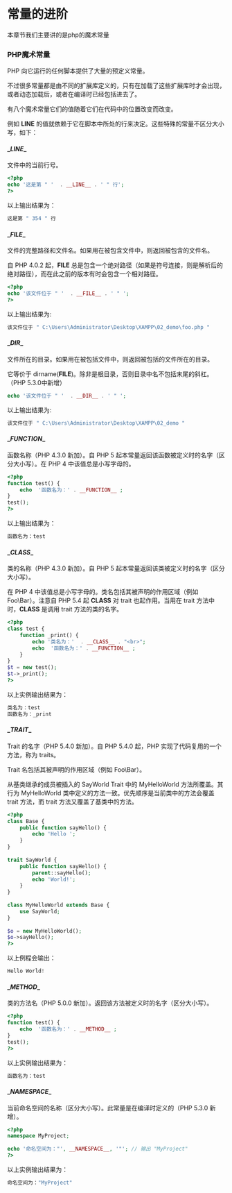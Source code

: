 # 常量的进阶
本章节我们主要讲的是php的魔术常量

### PHP魔术常量
PHP 向它运行的任何脚本提供了大量的预定义常量。

不过很多常量都是由不同的扩展库定义的，只有在加载了这些扩展库时才会出现，或者动态加载后，或者在编译时已经包括进去了。

有八个魔术常量它们的值随着它们在代码中的位置改变而改变。

例如 __LINE__ 的值就依赖于它在脚本中所处的行来决定。这些特殊的常量不区分大小写，如下：

#### \__LINE__
文件中的当前行号。

``` php
<?php
echo '这是第 " '  . __LINE__ . ' " 行';
?>
```

以上输出结果为：
``` php
这是第 " 354 " 行
```

#### \__FILE__
文件的完整路径和文件名。如果用在被包含文件中，则返回被包含的文件名。

自 PHP 4.0.2 起，__FILE__ 总是包含一个绝对路径（如果是符号连接，则是解析后的绝对路径），而在此之前的版本有时会包含一个相对路径。

``` php
<?php
echo '该文件位于 " '  . __FILE__ . ' " ';
?>
```

以上输出结果为:

``` php
该文件位于 " C:\Users\Administrator\Desktop\XAMPP\02_demo\foo.php "
```

#### \__DIR__
文件所在的目录。如果用在被包括文件中，则返回被包括的文件所在的目录。

它等价于 dirname(__FILE__)。除非是根目录，否则目录中名不包括末尾的斜杠。（PHP 5.3.0中新增）

``` php
echo '该文件位于 " '  . __DIR__ . ' " ';
```

以上输出结果为:

``` php
该文件位于 " C:\Users\Administrator\Desktop\XAMPP\02_demo "
```

#### \__FUNCTION__
函数名称（PHP 4.3.0 新加）。自 PHP 5 起本常量返回该函数被定义时的名字（区分大小写）。在 PHP 4 中该值总是小写字母的。

``` php
<?php
function test() {
    echo  '函数名为：' . __FUNCTION__ ;
}
test();
?>
```

以上输出结果为：

``` php
函数名为：test
```

#### \__CLASS__
类的名称（PHP 4.3.0 新加）。自 PHP 5 起本常量返回该类被定义时的名字（区分大小写）。

在 PHP 4 中该值总是小写字母的。类名包括其被声明的作用区域（例如 Foo\Bar）。注意自 PHP 5.4 起 __CLASS__ 对 trait 也起作用。当用在 trait 方法中时，__CLASS__ 是调用 trait 方法的类的名字。

``` php
<?php
class test {
    function _print() {
        echo '类名为：'  . __CLASS__ . "<br>";
        echo  '函数名为：' . __FUNCTION__ ;
    }
}
$t = new test();
$t->_print();
?>
```

以上实例输出结果为：

``` php
类名为：test
函数名为：_print
```

#### \__TRAIT__
Trait 的名字（PHP 5.4.0 新加）。自 PHP 5.4.0 起，PHP 实现了代码复用的一个方法，称为 traits。

Trait 名包括其被声明的作用区域（例如 Foo\Bar）。

从基类继承的成员被插入的 SayWorld Trait 中的 MyHelloWorld 方法所覆盖。其行为 MyHelloWorld 类中定义的方法一致。优先顺序是当前类中的方法会覆盖 trait 方法，而 trait 方法又覆盖了基类中的方法。

``` php
<?php
class Base {
    public function sayHello() {
        echo 'Hello ';
    }
}
 
trait SayWorld {
    public function sayHello() {
        parent::sayHello();
        echo 'World!';
    }
}
 
class MyHelloWorld extends Base {
    use SayWorld;
}
 
$o = new MyHelloWorld();
$o->sayHello();
?>
```

以上例程会输出：

``` php
Hello World!
```

#### \__METHOD__
类的方法名（PHP 5.0.0 新加）。返回该方法被定义时的名字（区分大小写）。

``` php
<?php
function test() {
    echo  '函数名为：' . __METHOD__ ;
}
test();
?>
```

以上实例输出结果为：

``` php
函数名为：test
```

#### \__NAMESPACE__
当前命名空间的名称（区分大小写）。此常量是在编译时定义的（PHP 5.3.0 新增）。

``` php
<?php
namespace MyProject;
 
echo '命名空间为："', __NAMESPACE__, '"'; // 输出 "MyProject"
?>
```

以上实例输出结果为：

``` php
命名空间为："MyProject"
```